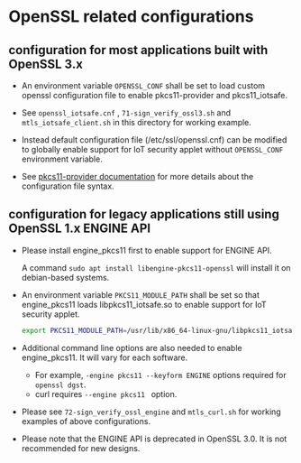 
# OpenSSL related configurations 

## configuration for most applications built with OpenSSL 3.x

* An environment variable `OPENSSL_CONF` shall be set to load custom openssl configuration file to enable pkcs11-provider and pkcs11_iotsafe.

* See `openssl_iotsafe.cnf` , `71-sign_verify_ossl3.sh` and `mtls_iotsafe_client.sh` in this directory for working example.

* Instead default configuration file (/etc/ssl/openssl.cnf) can be modified to globally enable support for IoT security applet without `OPENSSL_CONF` environment variable.

* See [pkcs11-provider documentation](https://github.com/latchset/pkcs11-provider/) for more details about the configuration file syntax.

## configuration for legacy applications still using OpenSSL 1.x ENGINE API

* Please install engine_pkcs11 first to enable support for ENGINE API.

  A command `sudo apt install libengine-pkcs11-openssl` will install it on debian-based systems. 

* An environment variable `PKCS11_MODULE_PATH` shall be set so that engine_pkcs11 loads libpkcs11_iotsafe.so to enable support for IoT security applet.

    ```bash
    export PKCS11_MODULE_PATH=/usr/lib/x86_64-linux-gnu/libpkcs11_iotsafe.so
    ```

* Additional command line options are also needed to enable engine_pkcs11. It will vary for each software. 
    * For example, `-engine pkcs11 --keyform ENGINE` options required for `openssl dgst`.
    * curl requires `--engine pkcs11 ` option.

* Please see `72-sign_verify_ossl_engine` and `mtls_curl.sh` for working examples of above configurations.

* Please note that the ENGINE API is deprecated in OpenSSL 3.0. It is not recommended for new designs.


